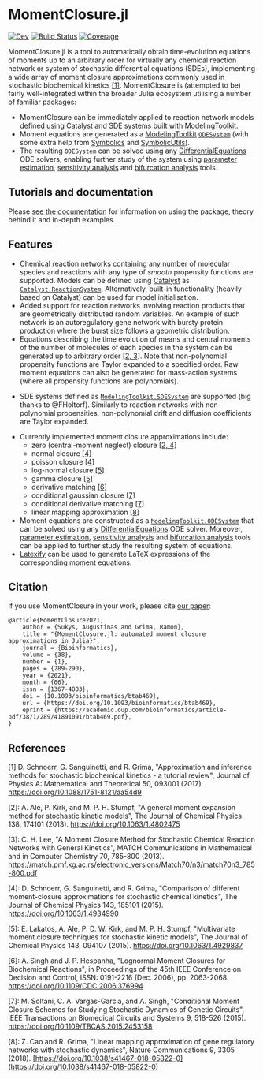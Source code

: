 # MomentClosure.jl

[![Dev](https://img.shields.io/badge/docs-dev-blue.svg)](https://augustinas1.github.io/MomentClosure.jl/dev/)
[![Build Status](https://github.com/augustinas1/MomentClosure.jl/workflows/CI/badge.svg)](https://github.com/augustinas1/MomentClosure.jl/actions)
[![Coverage](https://codecov.io/gh/augustinas1/MomentClosure.jl/branch/main/graph/badge.svg)](https://codecov.io/gh/augustinas1/MomentClosure.jl)

MomentClosure.jl is a tool to automatically obtain time-evolution equations of moments up to an arbitrary order for virtually any chemical reaction network or system of stochastic differential equations (SDEs), implementing a wide array of moment closure approximations commonly used in stochastic biochemical kinetics [[1]](#1). MomentClosure is (attempted to be) fairly well-integrated within the broader Julia ecosystem utilising a number of familiar packages:
- MomentClosure can be immediately applied to reaction network models defined using [Catalyst](https://github.com/SciML/Catalyst.jl) and SDE systems built with [ModelingToolkit](https://github.com/SciML/ModelingToolkit.jl).
- Moment equations are generated as a [ModelingToolkit](https://github.com/SciML/ModelingToolkit.jl) [`ODESystem`](https://mtk.sciml.ai/stable/systems/ODESystem/) (with some extra help from [Symbolics](https://github.com/JuliaSymbolics/Symbolics.jl) and [SymbolicUtils](https://github.com/JuliaSymbolics/SymbolicUtils.jl)).
- The resulting `ODESystem` can be solved using any [DifferentialEquations](https://github.com/SciML/DifferentialEquations.jl/) ODE solvers, enabling further study of the system using [parameter estimation](https://docs.sciml.ai/Overview/stable/highlevels/inverse_problems/), [sensitivity analysis](https://docs.sciml.ai/SciMLSensitivity/stable/) and [bifurcation analysis](https://docs.sciml.ai/Overview/stable/highlevels/parameter_analysis/#BifurcationKit.jl) tools.

## Tutorials and documentation

Please [see the documentation](https://augustinas1.github.io/MomentClosure.jl/dev/) for information on using the package, theory behind it and in-depth examples.

## Features
- Chemical reaction networks containing any number of molecular species and reactions with any type of *smooth* propensity functions are supported. Models can be defined using [Catalyst](https://github.com/SciML/Catalyst.jl/issues/22) as [`Catalyst.ReactionSystem`](https://docs.sciml.ai/Catalyst/stable/api/core_api/#Catalyst.ReactionSystem). Alternatively, built-in functionality (heavily based on Catalyst) can be used for model initialisation.
- Added support for reaction networks involving reaction products that are geometrically distributed random variables. An example of such network is an autoregulatory gene network with bursty protein production where the burst size follows a geometric distribution.
- Equations describing the time evolution of means and central moments of the number of molecules of each species in the system can be generated up to arbitrary order [[2, 3]](#2). Note that non-polynomial propensity functions are Taylor expanded to a specified order. Raw moment equations can also be generated for mass-action systems (where all propensity functions are polynomials).
* SDE systems defined as [`ModelingToolkit.SDESystem`](https://mtk.sciml.ai/stable/systems/SDESystem/#ModelingToolkit.SDESystem) are supported (big thanks to @FHoltorf). Similarly to reaction networks with non-polynomial propensities, non-polynomial drift and diffusion coefficients are Taylor expanded.
- Currently implemented moment closure approximations include:
	- zero (central-moment neglect) closure [[2, 4]](#2)
	- normal closure [[4]](#4)
	- poisson closure [[4]](#4)
	- log-normal closure [[5]](#5)
	- gamma closure [[5]](#5)
	- derivative matching [[6]](#6)
	- conditional gaussian closure [[7]](#7)
	- conditional derivative matching [[7]](#7)
	- linear mapping approximation [[8]](#8)
- Moment equations are constructed as a [`ModelingToolkit.ODESystem`](https://mtk.sciml.ai/stable/systems/ODESystem/) that can be solved using any [DifferentialEquations](https://github.com/SciML/DifferentialEquations.jl/) ODE solver. Moreover, [parameter estimation](https://docs.sciml.ai/Overview/stable/highlevels/inverse_problems/), [sensitivity analysis](https://docs.sciml.ai/SciMLSensitivity/stable/) and [bifurcation analysis](https://docs.sciml.ai/Overview/stable/highlevels/parameter_analysis/#BifurcationKit.jl) tools can be applied to further study the resulting system of equations.
- [Latexify](https://github.com/korsbo/Latexify.jl) can be used to generate LaTeX expressions of the corresponding moment equations.

## Citation

If you use MomentClosure in your work, please cite [our paper](https://academic.oup.com/bioinformatics/article/38/1/289/6309452):
```
@article{MomentClosure2021,
    author = {Sukys, Augustinas and Grima, Ramon},
    title = "{MomentClosure.jl: automated moment closure approximations in Julia}",
    journal = {Bioinformatics},
    volume = {38},
    number = {1},
    pages = {289-290},
    year = {2021},
    month = {06},
    issn = {1367-4803},
    doi = {10.1093/bioinformatics/btab469},
    url = {https://doi.org/10.1093/bioinformatics/btab469},
    eprint = {https://academic.oup.com/bioinformatics/article-pdf/38/1/289/41891091/btab469.pdf},
}
```

## References

<a id="1">[1]</a> D. Schnoerr, G. Sanguinetti, and R. Grima, "Approximation and inference methods for stochastic biochemical kinetics - a tutorial review", Journal of Physics A: Mathematical and Theoretical 50, 093001 (2017). https://doi.org/10.1088/1751-8121/aa54d9

<a id="2">[2]</a>: A. Ale, P. Kirk, and M. P. H. Stumpf, "A general moment expansion method for stochastic kinetic models", The Journal of Chemical Physics 138, 174101 (2013). https://doi.org/10.1063/1.4802475

<a id="3">[3]</a>: C. H. Lee, "A Moment Closure Method for Stochastic Chemical Reaction Networks with General Kinetics", MATCH Communications in Mathematical and in Computer Chemistry 70, 785-800 (2013). https://match.pmf.kg.ac.rs/electronic_versions/Match70/n3/match70n3_785-800.pdf

<a id="4">[4]</a>: D. Schnoerr, G. Sanguinetti, and R. Grima, "Comparison of different moment-closure approximations for stochastic chemical kinetics", The Journal of Chemical Physics 143, 185101 (2015). https://doi.org/10.1063/1.4934990

<a id="5">[5]</a>: E. Lakatos, A. Ale, P. D. W. Kirk, and M. P. H. Stumpf, "Multivariate moment closure techniques for stochastic kinetic models", The Journal of Chemical Physics 143, 094107 (2015). https://doi.org/10.1063/1.4929837

<a id="6">[6]</a>: A. Singh and J. P. Hespanha, "Lognormal Moment Closures for Biochemical Reactions", in Proceedings of the 45th IEEE Conference on Decision and Control, ISSN: 0191-2216 (Dec. 2006), pp. 2063-2068. https://doi.org/10.1109/CDC.2006.376994

<a id="7">[7]</a>: M. Soltani, C. A. Vargas-Garcia, and A. Singh, "Conditional Moment Closure Schemes for Studying Stochastic Dynamics of Genetic Circuits", IEEE Transactions on Biomedical Circuits and Systems 9, 518-526 (2015). https://doi.org/10.1109/TBCAS.2015.2453158

<a id="8">[8]</a>: Z. Cao and R. Grima, "Linear mapping approximation of gene regulatory networks with stochastic dynamics", Nature Communications 9, 3305 (2018). [https://doi.org/10.1038/s41467-018-05822-0](https://doi.org/10.1038/s41467-018-05822-0)

